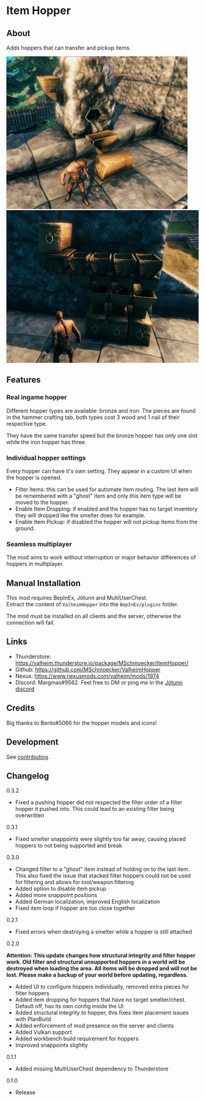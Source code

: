 # Item Hopper
## About
Adds hoppers that can transfer and pickup items.

<img src="https://raw.githubusercontent.com/MSchmoecker/ValheimHopper/master/Docs/ShowcaseSmelter.png" height="400" alt="Smelter"/> <img src="https://raw.githubusercontent.com/MSchmoecker/ValheimHopper/master/Docs/ShowcaseMiniSorter.png" height="400" alt="MiniSorter"/>


## Features
### Real ingame hopper
Different hopper types are available: bronze and iron.
The pieces are found in the hammer crafting tab, both types cost 3 wood and 1 nail of their respective type.

They have the same transfer speed but the bronze hopper has only one slot while the iron hopper has three.

### Individual hopper settings
Every hopper can have it's own setting. They appear in a custom UI when the hopper is opened.
- Filter Items: this can be used for automate item routing.
  The last item will be remembered with a "ghost" item and only this item type will be moved to the hopper.
- Enable Item Dropping: if enabled and the hopper has no target inventory they will dropped like the smelter does for example.
- Enable Item Pickup: if disabled the hopper will not pickup items from the ground.

### Seamless multiplayer
The mod aims to work without interruption or major behavior differences of hoppers in multiplayer.

## Manual Installation
This mod requires BepInEx, Jötunn and MultiUserChest.\
Extract the content of `ValheimHopper` into the `BepInEx/plugins` folder.

The mod must be installed on all clients and the server, otherwise the connection will fail.


## Links
- Thunderstore: https://valheim.thunderstore.io/package/MSchmoecker/ItemHopper/
- Github: https://github.com/MSchmoecker/ValheimHopper
- Nexus: https://www.nexusmods.com/valheim/mods/1974
- Discord: Margmas#9562. Feel free to DM or ping me in the [Jötunn discord](https://discord.gg/DdUt6g7gyA)


## Credits
Big thanks to Bento#5066 for the hopper models and icons!


## Development
See [contributing](https://github.com/MSchmoecker/ValheimHopper/blob/master/CONTRIBUTING.md).


## Changelog
0.3.2
- Fixed a pushing hopper did not respected the filter order of a filter hopper it pushed into. This could lead to an existing filter being overwritten

0.3.1
- Fixed smelter snappoints were slightly too far away, causing placed hoppers to not being supported and break

0.3.0
- Changed filter to a "ghost" item instead of holding on to the last item.
  This also fixed the issue that stacked filter hoppers could not be used for filtering and allows for tool/weapon filtering
- Added option to disable item pickup
- Added more snappoint positions
- Added German localization, improved English localization
- Fixed item loop if hopper are too close together

0.2.1
- Fixed errors when destroying a smelter while a hopper is still attached

0.2.0

**Attention: This update changes how structural integrity and filter hopper work.
Old filter and structural unsupported hoppers in a world will be destroyed when loading the area.
All items will be dropped and will not be lost. Please make a backup of your world before updating, regardless.**

- Added UI to configure hoppers individually, removed extra pieces for filter hoppers
- Added item dropping for hoppers that have no target smelter/chest. Default off, has its own config inside the UI
- Added structural integrity to hopper, this fixes item placement issues with PlanBuild
- Added enforcement of mod presence on the server and clients
- Added Vulkan support
- Added workbench build requirement for hoppers
- Improved snappoints slightly

0.1.1
- Added missing MultiUserChest dependency to Thunderstore

0.1.0
- Release
